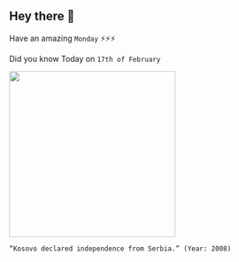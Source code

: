 ## Hey there 👋
Have an amazing `Monday` ⚡⚡⚡

Did you know Today on `17th of February`
 
 [<img src="https://static01.nyt.com/images/2008/02/18/world/18kosovo-inline3-650.jpg?quality=75&auto=webp&disable=upscale" width="300" />](https://www.britannica.com/place/Kosovo/Self-declared-independence) 
 ```
“Kosovo declared independence from Serbia.” (Year: 2008)
```
